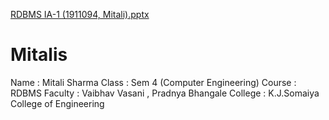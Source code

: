 [RDBMS IA-1 (1911094, Mitali).pptx](https://github.com/Mitali41/Mitalis/files/6406162/RDBMS.IA-1.1911094.Mitali.pptx)
# Mitalis
Name : Mitali Sharma
Class : Sem 4 (Computer Engineering)
Course : RDBMS
Faculty : Vaibhav Vasani , Pradnya Bhangale
College : K.J.Somaiya College of Engineering
